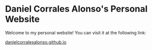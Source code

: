 # Daniel Corrales Alonso's Personal Website

Welcome to my personal website! You can visit it at the following link:

[danielcorralesalonso.github.io](https://danielcorralesalonso.github.io)
